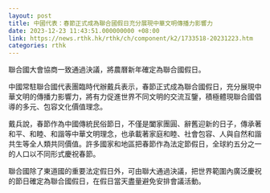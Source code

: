 ```yaml
---
layout: post
title: 中國代表：春節正式成為聯合國假日充分展現中華文明傳播力影響力
date: 2023-12-23 11:43:51.000000000 +08:00
link: https://news.rthk.hk/rthk/ch/component/k2/1733518-20231223.htm
categories: rthk
---
```


聯合國大會協商一致通過決議，將農曆新年確定為聯合國假日。

中國常駐聯合國代表團臨時代辦戴兵表示，春節正式成為聯合國假日，充分展現中華文明的傳播力影響力，將有力促進世界不同文明的交流互鑒，積極體現聯合國倡導的多元、包容文化價值理念。

戴兵說，春節作為中國傳統民俗節日，不僅是闔家團圓、辭舊迎新的日子，傳承著和平、和睦、和諧等中華文明理念，也承載著家庭和睦、社會包容、人與自然和諧共生等全人類共同價值。許多國家和地區把春節作為法定節假日，全球約五分之一的人口以不同形式慶祝春節。

聯合國除了東道國的重要法定假日外，可由聯大通過決議，把世界範圍內廣泛慶祝的節日確定為聯合國假日，在假日當天盡量避免安排會議活動。
